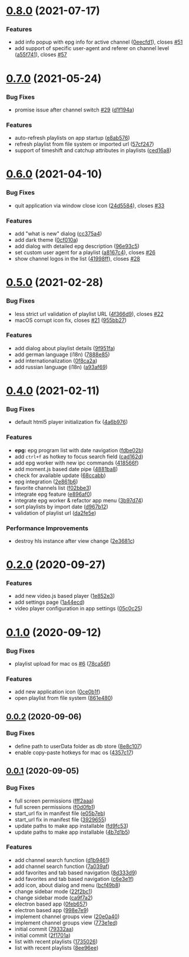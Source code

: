 # [0.8.0](https://github.com/4gray/iptvnator/compare/v0.7.0...v0.8.0) (2021-07-17)


### Features

* add info popup with epg info for active channel ([0eecfd1](https://github.com/4gray/iptvnator/commit/0eecfd1163a36019a7b600290fe5f01ee3bb9677)), closes [#51](https://github.com/4gray/iptvnator/issues/51)
* add support of specific user-agent and referer on channel level ([a55f741](https://github.com/4gray/iptvnator/commit/a55f741a320db430987352289fd7847e050dcafd)), closes [#57](https://github.com/4gray/iptvnator/issues/57)



# [0.7.0](https://github.com/4gray/iptvnator/compare/v0.6.0...v0.7.0) (2021-05-24)


### Bug Fixes

* promise issue after channel switch [#29](https://github.com/4gray/iptvnator/issues/29) ([d1f194a](https://github.com/4gray/iptvnator/commit/d1f194a25e231fd39f73aae8da7fccf60e7d4826))


### Features

* auto-refresh playlists on app startup ([e8ab576](https://github.com/4gray/iptvnator/commit/e8ab576d8b797a39eb1206e80f19e04abe88bdb4))
* refresh playlist from file system or imported url ([57cf247](https://github.com/4gray/iptvnator/commit/57cf2477d9f3d423eb4ebbd983488b4ade275411))
* support of timeshift and catchup attributes in playlists ([ced16a8](https://github.com/4gray/iptvnator/commit/ced16a88b25c9cb139d3a70ed1194a977cfb07f1))



# [0.6.0](https://github.com/4gray/iptvnator/compare/v0.5.0...v0.6.0) (2021-04-10)


### Bug Fixes

* quit application via window close icon ([24d5584](https://github.com/4gray/iptvnator/commit/24d558470251d479b611a22bfa7f1b7ba0c70a45)), closes [#33](https://github.com/4gray/iptvnator/issues/33)


### Features

* add "what is new" dialog ([cc375a4](https://github.com/4gray/iptvnator/commit/cc375a4d4e068ec6cd23deeb83135fe8b773e517))
* add dark theme ([0cf010a](https://github.com/4gray/iptvnator/commit/0cf010aba31b9e7b8a3344787b7c18bb67405ab7))
* add dialog with detailed epg description ([96e93c5](https://github.com/4gray/iptvnator/commit/96e93c5b0cf1b8d9e703d93c66a1ad552ab44ed8))
* set custom user agent for a playlist ([a8167c4](https://github.com/4gray/iptvnator/commit/a8167c4b2ae625f9714c8bbe5cd6ffa3fcfa0140)), closes [#26](https://github.com/4gray/iptvnator/issues/26)
* show channel logos in the list ([41998ff](https://github.com/4gray/iptvnator/commit/41998ff7a0800368ef64ba184e4bab1b02f509c0)), closes [#28](https://github.com/4gray/iptvnator/issues/28)



# [0.5.0](https://github.com/4gray/iptvnator/compare/v0.4.0...v0.5.0) (2021-02-28)


### Bug Fixes

* less strict url validation of playlist URL ([4f366d9](https://github.com/4gray/iptvnator/commit/4f366d91fd5664787b2258f30a25cb0d3d58b30e)), closes [#22](https://github.com/4gray/iptvnator/issues/22)
* macOS corrupt icon fix, closes [#21](https://github.com/4gray/iptvnator/issues/21) ([955bb27](https://github.com/4gray/iptvnator/commit/955bb27eec4267a954246415fa1234dd4cd2b08c))


### Features

* add dialog about playlist details ([9f951fa](https://github.com/4gray/iptvnator/commit/9f951fa0174e4548c57f7a5392d4d74587ac2023))
* add german language (i18n) ([7888e85](https://github.com/4gray/iptvnator/commit/7888e85ff106176fff3951ec9e9a056e787d28e5))
* add internationalization ([0f8ca2a](https://github.com/4gray/iptvnator/commit/0f8ca2ab1a618dfc3e273ddadfdb51c251912642))
* add russian language (i18n) ([a93af69](https://github.com/4gray/iptvnator/commit/a93af690eea075092ae9a987531af01cd3d9a415))



# [0.4.0](https://github.com/4gray/iptvnator/compare/v0.3.0...v0.4.0) (2021-02-11)


### Bug Fixes

* default html5 player initialization fix ([4a6b976](https://github.com/4gray/iptvnator/commit/4a6b9761902fb694677980874ad3dc4a985e4c90))


### Features

* **epg:** epg program list with date navigation ([fdbe02b](https://github.com/4gray/iptvnator/commit/fdbe02b47e400cdad0c6e0294579150590ac5c14))
* add `ctrl+f` as hotkey to focus search field ([cad162d](https://github.com/4gray/iptvnator/commit/cad162dc6700a9543571ef051b24d123d41fe9f9))
* add epg worker with new ipc commands ([418566f](https://github.com/4gray/iptvnator/commit/418566f6317960e83edff117a036b54df2eac07b))
* add moment.js based date pipe ([4881ba8](https://github.com/4gray/iptvnator/commit/4881ba8fe073fd425942773e04bbc98bb7d02aaa))
* check for available update ([68ccabb](https://github.com/4gray/iptvnator/commit/68ccabbcb110295aa46a88b1c6c70d057ffaef66))
* epg integration ([2e861b6](https://github.com/4gray/iptvnator/commit/2e861b6a1f2c0744bc1eaae632a79087d1721f41))
* favorite channels list ([f02bbe3](https://github.com/4gray/iptvnator/commit/f02bbe39a66a12fd1d3b12863aa2b32048b7691f))
* integrate epg feature ([e896af0](https://github.com/4gray/iptvnator/commit/e896af037303990c95d95efac7296365e8c714ee))
* integrate epg worker & refactor app menu ([3b97d74](https://github.com/4gray/iptvnator/commit/3b97d74e0b39b20d62f4b2911fe0af1a7c70891b))
* sort playlists by import date ([d967b12](https://github.com/4gray/iptvnator/commit/d967b121008075751f47bbd4898894571ef38152))
* validation of playlist url ([da2fe5e](https://github.com/4gray/iptvnator/commit/da2fe5e6bfdf09b1feaf7aa4db6240f962555870))


### Performance Improvements

* destroy hls instance after view change ([2e3681c](https://github.com/4gray/iptvnator/commit/2e3681c36edb9e95509d510ab445ab3d95bb4328))



# [0.2.0](https://github.com/4gray/iptvnator/compare/v0.1.0...v0.2.0) (2020-09-27)


### Features

* add new video.js based player ([1e852e3](https://github.com/4gray/iptvnator/commit/1e852e389931e18ccfaf78f21c86df5dfe81ad6d))
* add settings page ([1a44ecd](https://github.com/4gray/iptvnator/commit/1a44ecd995d212e9597c44353fa049e4f07f0ab7))
* video player configuration in app settings ([05c0c25](https://github.com/4gray/iptvnator/commit/05c0c251cf92ad17788628f5c8d8d8107e935d94))



# [0.1.0](https://github.com/4gray/iptvnator/compare/v0.0.2...v0.1.0) (2020-09-12)


### Bug Fixes

* playlist upload for mac os [#6](https://github.com/4gray/iptvnator/issues/6) ([78ca56f](https://github.com/4gray/iptvnator/commit/78ca56f2b64ca61d7acdce0038d1210e99b07ffc))


### Features

* add new application icon ([0ce0b1f](https://github.com/4gray/iptvnator/commit/0ce0b1f1b5222470c79e666f6be92f507dc2f68d))
* open playlist from file system ([861e480](https://github.com/4gray/iptvnator/commit/861e480b7076fe0e02f96908f4f30ac626722a9a))



## [0.0.2](https://github.com/4gray/iptvnator/compare/v0.0.1...v0.0.2) (2020-09-06)


### Bug Fixes

* define path to userData folder as db store ([8e8c107](https://github.com/4gray/iptvnator/commit/8e8c107ca78d30bc6e90c6894fc021b1ee83d5ea))
* enable copy-paste hotkeys for mac os ([4357c17](https://github.com/4gray/iptvnator/commit/4357c172932231d50c33ee8bc7decfb5a73d9419))



## [0.0.1](https://github.com/4gray/iptvnator/compare/2f1701a3db04beb2fc6aca1e3a05f04c0a04b8af...v0.0.1) (2020-09-05)


### Bug Fixes

* full screen permissions ([fff2aaa](https://github.com/4gray/iptvnator/commit/fff2aaa5416cb29b12c60ff0cbe615e409689808))
* full screen permissions ([f0d0fb1](https://github.com/4gray/iptvnator/commit/f0d0fb1c31651106ae5a2e1e1920b0d6efdfb489))
* start_url fix in manifest file ([e05b7eb](https://github.com/4gray/iptvnator/commit/e05b7ebdfe58fe8b4bb8a169eaa8c0ab62947a32))
* start_url fix in manifest file ([3929655](https://github.com/4gray/iptvnator/commit/392965595581b38229975475562c839e30146920))
* update paths to make app installable ([fd9fc53](https://github.com/4gray/iptvnator/commit/fd9fc5360692030b4ce70eb9cdc44b79239a3fa8))
* update paths to make app installable ([4b7d1b5](https://github.com/4gray/iptvnator/commit/4b7d1b561ca04a8c0ed32a0b6a4ce48e695b310f))


### Features

* add channel search function ([d1b9461](https://github.com/4gray/iptvnator/commit/d1b94615f0d1a420d320babfc3e866dd2520cf72))
* add channel search function ([7a039af](https://github.com/4gray/iptvnator/commit/7a039af3f1e0619ce7a97622668705698380609a))
* add favorites and tab based navigation ([8d333d9](https://github.com/4gray/iptvnator/commit/8d333d95203ec4344f44df0678c70d6840ae1bb0))
* add favorites and tab based navigation ([c6e3e1f](https://github.com/4gray/iptvnator/commit/c6e3e1f02550b83914e284b95943bc05a53ad509))
* add icon, about dialog and menu ([bcf49b8](https://github.com/4gray/iptvnator/commit/bcf49b84c7626c3e87bbdab8ad382df4546f42e9))
* change sidebar mode ([22f2bc1](https://github.com/4gray/iptvnator/commit/22f2bc1df9a588d38e507c1a2b6a5b0a5aadd830))
* change sidebar mode ([ca9f7a2](https://github.com/4gray/iptvnator/commit/ca9f7a254b2551592cc543698b25d622bc262df6))
* electron based app ([0feb657](https://github.com/4gray/iptvnator/commit/0feb65786ab3caf7775195cc266a2789eb3093ed))
* electron based app ([998e7e9](https://github.com/4gray/iptvnator/commit/998e7e92557aff5cf86bd362abdde051275797b0))
* implement channel groups view ([20e0a40](https://github.com/4gray/iptvnator/commit/20e0a4019c6a3db09fa54a3118c67eb348787a18))
* implement channel groups view ([773e1ed](https://github.com/4gray/iptvnator/commit/773e1edf63df735d517fd11dda6dfd6b3181258f))
* initial commit ([79332aa](https://github.com/4gray/iptvnator/commit/79332aa6de5dd2a10fad187e809057e2cbac4abd))
* initial commit ([2f1701a](https://github.com/4gray/iptvnator/commit/2f1701a3db04beb2fc6aca1e3a05f04c0a04b8af))
* list with recent playlists ([1735026](https://github.com/4gray/iptvnator/commit/1735026c201591c4192317f3a5371c8548f8fa1c))
* list with recent playlists ([8ee96ee](https://github.com/4gray/iptvnator/commit/8ee96eeebe0ca422d7bc183296f896c49e827b19))



